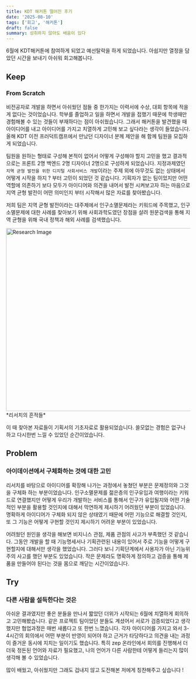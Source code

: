 ```yaml
---
title: KDT 해커톤 떨어진 후기
date: '2025-08-10'
tags: ['회고', '해커톤']
draft: false
summary: 성취하지 않아도 배움이 있다
---
```


6월에 KDT해커톤에 참여하게 되었고 예선탈락을 하게 되었습니다. 아쉽지만 열정을 담았던 시간을 보내기 아쉬워 회고해봅니다.

## Keep

### From Scratch

비전공자로 개발을 하면서 아쉬웠던 점들 중 한가지는 이력서에 수상, 대회 항목에 적을게 없다는 것이었습니다. 학부를 졸업하고 일을 하면서 개발을 접했기 때문에 학생때만 경험해볼 수 있는 것들이 부재하다는 점이 아쉬웠습니다. 그래서 해커톤을 발견했을 때 아이디어를 내고 아이디어를 가지고 치열하게 고민해 보고 싶다라는 생각이 들었습니다. 올해 KDT 이전 프러덕트캠프에서 만났던 디자이너 분께 제안을 해 함께 팀원을 모집하게 되었습니다.

팀원을 원하는 형태로 구성해 본적이 없어서 어떻게 구성해야 할지 고민을 했고 결과적으로는 프론트 2명 백엔드 2명 디자이너 2명으로 구성하게 되었습니다. 지정과제였던 `지역 균형 발전을 위한 디지털 사회서비스 개발`이라는 주제 외에 아무것도 없는 상태에서 어떻게 시작을 하지 ? 부터 고민이 되었던 것 같습니다. 기획자가 없는 팀이었지만 어떤 역할에 의존하기 보다 모두가 아이디어와 의견을 내어서 발전 시켜보고자 하는 마음으로 지역 균형 발전이 어떤 의미인지 부터 시작해서 많은 자료를 찾아봤습니다.

저희 팀은 지역 균형 발전이라는 대주제에서 인구소멸문제라는 키워드에 주목했고, 인구소멸문제에 대한 사례를 찾아보기 위해 사회과학도였던 장점을 살려 원문검색을 통해 지역 균형을 위해 국내 정책과 해외 사례를 검색했습니다.

<img src="./static/images/project/research_img" alt="Research Image" width="600" height="500">
*리서치의 흔적들*

이 때 찾아본 자료들이 기획서의 기초자료로 활용되었습니다. 쓸모없는 경험은 없구나 하고 다시한번 느낄 수 있었던 순간이었습니다.

## Problem

### 아이데이션에서 구체화하는 것에 대한 고민

리서치를 바탕으로 아이디어를 확장해 나가는 과정에서 놓쳤던 부분은 문제정의와 그것을 구체화 하는 부분이었습니다. 인구소멸문제를 젊은층의 인구유입과 여행이라는 키워드로 연결했지만 어떻게 우리가 개발하는 서비스를 통해서 인구가 유입될지와 어떤 기술적인 부분을 활용할 것인지에 대해서 막연하게 제시하기 어려웠던 부분이 있었습니다. 명확하게 아이디어가 구체화 되지 않은 상태였기 때문에 어떤 기능으로 해결할 것인지, 또 그 기능은 어떻게 구현할 것인지 제시하기 어려운 부분이 있었습니다.

어려웠던 원인을 생각을 해보면 비지니스 관점, 제품 관점의 사고가 부족했던 것 같습니다. 그동안 개발을 할 때 기능명세서나 기획관련된 내용이 있어서 주로 기능을 어떻게 구현할지에 대해서만 생각을 했었습니다. 그러다 보니 기획단계에서 사용자가 아닌 기능위주의 사고를 했던 부분도 있었습니다. 작은 문제라도 명확하게 정의하고 검증을 통해 제품을 만들어야 된다는 것을 몸으로 깨닫는 시간이었습니다.

## Try

### 다른 사람을 설득한다는 것은

아쉬운 결과였지만 좋은 분들을 만나서 짧았던 더위가 시작되는 6월에 치열하게 회의하고 고민해봤습니다. 같은 프로젝트 팀이었던 분들도 계셨어서 서로가 검증되었다고 생각했지만 협업과정은 매번 새롭다고 또 한번 느꼈습니다. 각자 아이디어를 가지고 와서 3-4시간의 회의에서 어떤 부분이 반영이 되어야 하고 근거가 타당하다고 의견을 내는 과정이 즐거운 동시에 지치는 일이기도 했습니다. 특히 zep 온라인에서 회의를 진행해서 더더욱 정돈된 언어와 자료가 필요했고, 나의 언어가 다른 사람한테 어떻게 들리는지 많이 생각해 볼 수 있었습니다.

많이 배웠고, 아쉬웠지만 그래도 겁내지 않고 도전해본 저에게 칭찬해주고 싶습니다 !